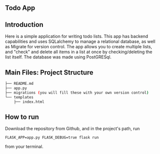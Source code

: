 Todo App
-----

## Introduction

Here is a simple application for writing todo lists. This app has backend capabilities and uses SQLalchemy to manage a relational database, as well as Migrate for version control. The app allows you to create multiple lists, and "check" and delete all items in a list at once by checking/deleting the list itself. The database was made using PostGRESql.



## Main Files: Project Structure

  ```sh
  ├── README.md
  ├── app.py 
  ├── migrations (you will fill these with your own version control)
  └── templates
      ├── index.html
  ```

## How to run

Download the repository from Github, and in the project's path, run

```
FLASK_APP=app.py FLASK_DEBUG=true flask run
```

from your terminal.